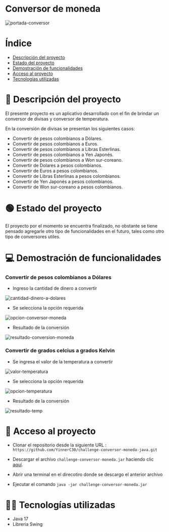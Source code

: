 # Conversor de moneda

![portada-conversor](https://github.com/YinnerC30/challenge-conversor-moneda-java/assets/92528747/35e8f3da-c453-46f9-95cb-b6024cc799d3)

# Índice

- [Descripción del proyecto](#Descripción-del-proyecto)
- [Estado del proyecto](#Estado-del-proyecto)
- [Demostración de funcionalidades](#Demostración-de-funcionalidades)
- [Acceso al proyecto](#Acceso-al-proyecto)
- [Tecnologías utilizadas](#Tecnologías-utilizadas)

# 📝 Descripción del proyecto

El presente proyecto es un aplicativo desarrollado con el fin de brindar un conversor de divisas y conversor de temperatura.

En la conversión de divisas se presentan los siguientes casos:

- Convertir de pesos colombianos a Dólares.
- Convertir de pesos colombianos a Euros.
- Convertir de pesos colombianos a Libras Esterlinas.
- Convertir de pesos colombianos a Yen Japonés.
- Convertir de pesos colombianos a Won sur-coreano.
- Convertir de Dolares a pesos colombianos.
- Convertir de Euros a pesos colombianos.
- Convertir de Libras Esterlinas a pesos colombianos.
- Convertir de Yen Japonés a pesos colombianos.
- Convertir de Won sur-coreano a pesos colombianos.


# 🟢 Estado del proyecto

El proyecto por el momento se encuentra finalizado, no obstante se tiene pensado agregarle otro tipo de funcionalidades en el futuro, tales como otro tipo de conversores utiles.

# 💻 Demostración de funcionalidades

### Convertir de pesos colombianos a Dólares

- Ingreso la cantidad de dinero a convertir

![cantidad-dinero-a-dolares](https://github.com/YinnerC30/challenge-conversor-moneda-java/assets/92528747/fba5b930-3658-4863-a61a-a48b4b168e77)

- Se selecciona la opción requerida

![opcion-conversor-moneda](https://github.com/YinnerC30/challenge-conversor-moneda-java/assets/92528747/92f39eef-3f6e-40d4-a88e-aeb53a1424f1)

- Resultado de la conversión

![resultado-conversion-moneda](https://github.com/YinnerC30/challenge-conversor-moneda-java/assets/92528747/3c9e9946-70af-4eee-944f-0ccc94a495fa)


### Convertir de grados celcius a grados Kelvin

- Se ingresa el valor de la temperatura a convertir
  
![valor-temperatura](https://github.com/YinnerC30/challenge-conversor-moneda-java/assets/92528747/e6fd853f-7c50-4333-93ce-718a42f5fdba)

- Se selecciona la opción requerida
  
![opcion-temperatura](https://github.com/YinnerC30/challenge-conversor-moneda-java/assets/92528747/769bd5a0-68bb-43a1-b397-27114dcb3947)

- Resultado de la conversión

![resultado-temp](https://github.com/YinnerC30/challenge-conversor-moneda-java/assets/92528747/52548c20-b402-4505-a0b2-f3ce6bac607e)






# 🚧 Acceso al proyecto

- Clonar el repositorio desde la siguiente URL : `https://github.com/YinnerC30/challenge-conversor-moneda-java.git`

- Descargar el archivo `challenge-conversor-moneda.jar` haciendo clic [aquí](https://github.com/0e6142cd-5c82-43d1-afec-2d17fc3b3e2d).
- Abrir una terminal en el direcotiro donde se descargo el anterior archivo
- Ejecutar el comando `java -jar challenge-conversor-moneda.jar`

# 👨‍💻 Tecnologías utilizadas

- Java 17
- Libreria Swing
